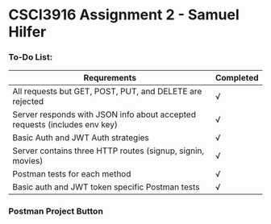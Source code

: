# CSCI3916 Assignment 2 - Samuel Hilfer


### To-Do List:
| Requrements                                                               | Completed |
|---------------------------------------------------------------------------|-----------|
| All requests but GET, POST, PUT, and DELETE are rejected                  | √         |
| Server responds with JSON info about accepted requests (includes env key) | √         |
| Basic Auth and JWT Auth strategies                                        | √         |
| Server contains three HTTP routes (signup, signin, movies)                | √         |
| Postman tests for each method                                             | √         |
| Basic auth and JWT token specific Postman tests                           | √         |

### Postman Project Button